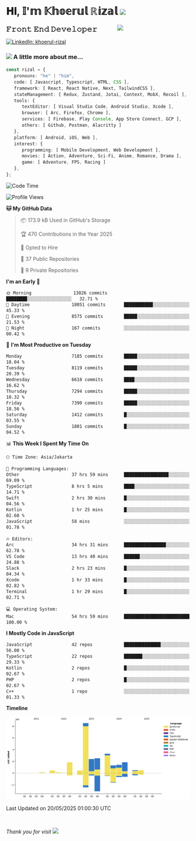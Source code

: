 <h1> 𝐇𝐢, 𝕀'𝕞 𝕂𝕙𝕠𝕖𝕣𝕦𝕝 ℝ𝕚𝕫𝕒𝕝 <img src="https://media.giphy.com/media/mGcNjsfWAjY5AEZNw6/giphy.gif" width="50"></h1>
<img align='right' src="https://media.giphy.com/media/v1.Y2lkPTc5MGI3NjExOWI2ajR2NGJubzBsZHFuaHMwajRrcDNsNXJwOG8yb3F0NjhkNXF4OSZlcD12MV9pbnRlcm5hbF9naWZfYnlfaWQmY3Q9cw/fkZukR450RQ1qnGaq9/giphy.gif" width="200">
<strong style="font-size:20px;">𝙵𝚛𝚘𝚗𝚝 𝙴𝚗𝚍 𝙳𝚎𝚟𝚎𝚕𝚘𝚙𝚎𝚛</strong>
</p></em>

[![LinkedIn: khoerul-rizal](https://img.shields.io/badge/khoerul--rizal-blue?style=flat-square&logo=Linkedin&logoColor=white&link=https://www.linkedin.com/in/khoerul-rizal/)](https://www.linkedin.com/in/khoerul-rizal/)

### <img src="https://media.giphy.com/media/VgCDAzcKvsR6OM0uWg/giphy.gif" width="50"> A little more about me...

```typescript
const rizal = {
   pronouns: "he" | "him",
   code: [ Javascript, Typescript, HTML, CSS ],
   framework: [ React, React Native, Next, TailwindCSS ],
   stateManagement: [ Redux, Zustand, Jotai, Context, MobX, Recoil ],
   tools: {
      textEditor: [ Visual Studio Code, Android Studio, Xcode ],
      browser: [ Arc, Firefox, Chrome ],
      services: [ Firebase, Play Console, App Store Connect, GCP ],
      others: [ Github, Postman, Alacritty ]
   },
   platform: [ Android, iOS, Web ],
   interest: {
      programming: [ Mobile Development, Web Development ],
      movies: [ Action, Adventure, Sci-Fi, Anime, Romance, Drama ],
      game: [ Adventure, FPS, Racing ]
   },
};
```

<!--START_SECTION:waka-->
![Code Time](http://img.shields.io/badge/Code%20Time-2%2C835%20hrs%208%20mins-blue)

![Profile Views](http://img.shields.io/badge/Profile%20Views-1-blue)

**🐱 My GitHub Data** 

> 📦 173.9 kB Used in GitHub's Storage 
 > 
> 🏆 470 Contributions in the Year 2025
 > 
> 💼 Opted to Hire
 > 
> 📜 37 Public Repositories 
 > 
> 🔑 9 Private Repositories 
 > 
**I'm an Early 🐤** 

```text
🌞 Morning                13026 commits       ████████░░░░░░░░░░░░░░░░░   32.71 % 
🌆 Daytime                18051 commits       ███████████░░░░░░░░░░░░░░   45.33 % 
🌃 Evening                8575 commits        █████░░░░░░░░░░░░░░░░░░░░   21.53 % 
🌙 Night                  167 commits         ░░░░░░░░░░░░░░░░░░░░░░░░░   00.42 % 
```
📅 **I'm Most Productive on Tuesday** 

```text
Monday                   7185 commits        █████░░░░░░░░░░░░░░░░░░░░   18.04 % 
Tuesday                  8119 commits        █████░░░░░░░░░░░░░░░░░░░░   20.39 % 
Wednesday                6618 commits        ████░░░░░░░░░░░░░░░░░░░░░   16.62 % 
Thursday                 7294 commits        █████░░░░░░░░░░░░░░░░░░░░   18.32 % 
Friday                   7390 commits        █████░░░░░░░░░░░░░░░░░░░░   18.56 % 
Saturday                 1412 commits        █░░░░░░░░░░░░░░░░░░░░░░░░   03.55 % 
Sunday                   1801 commits        █░░░░░░░░░░░░░░░░░░░░░░░░   04.52 % 
```


📊 **This Week I Spent My Time On** 

```text
🕑︎ Time Zone: Asia/Jakarta

💬 Programming Languages: 
Other                    37 hrs 59 mins      █████████████████░░░░░░░░   69.09 % 
TypeScript               8 hrs 5 mins        ████░░░░░░░░░░░░░░░░░░░░░   14.71 % 
Swift                    2 hrs 30 mins       █░░░░░░░░░░░░░░░░░░░░░░░░   04.56 % 
Kotlin                   1 hr 25 mins        █░░░░░░░░░░░░░░░░░░░░░░░░   02.60 % 
JavaScript               58 mins             ░░░░░░░░░░░░░░░░░░░░░░░░░   01.78 % 

🔥 Editors: 
Arc                      34 hrs 31 mins      ████████████████░░░░░░░░░   62.78 % 
VS Code                  13 hrs 40 mins      ██████░░░░░░░░░░░░░░░░░░░   24.88 % 
Slack                    2 hrs 23 mins       █░░░░░░░░░░░░░░░░░░░░░░░░   04.34 % 
Xcode                    1 hr 33 mins        █░░░░░░░░░░░░░░░░░░░░░░░░   02.82 % 
Terminal                 1 hr 29 mins        █░░░░░░░░░░░░░░░░░░░░░░░░   02.71 % 

💻 Operating System: 
Mac                      54 hrs 59 mins      █████████████████████████   100.00 % 
```

**I Mostly Code in JavaScript** 

```text
JavaScript               42 repos            ██████████████░░░░░░░░░░░   56.00 % 
TypeScript               22 repos            ███████░░░░░░░░░░░░░░░░░░   29.33 % 
Kotlin                   2 repos             █░░░░░░░░░░░░░░░░░░░░░░░░   02.67 % 
PHP                      2 repos             █░░░░░░░░░░░░░░░░░░░░░░░░   02.67 % 
C++                      1 repo              ░░░░░░░░░░░░░░░░░░░░░░░░░   01.33 % 
```



**Timeline**

![Lines of Code chart](https://raw.githubusercontent.com/khoerulrizal/khoerulrizal/main/assets/bar_graph.png)


 Last Updated on 20/05/2025 01:00:30 UTC
<!--END_SECTION:waka-->
</details>
<br/>

<em>Thank you for visit</em> <img src="https://media.giphy.com/media/v1.Y2lkPTc5MGI3NjExcHdvNm1qZWtjaGw0ZjdwM3Z3NnY2dHlueTVuODBta2FiY20wM2YybSZlcD12MV9pbnRlcm5hbF9naWZfYnlfaWQmY3Q9cw/tV25tpdKqdFa9x81k2/giphy.gif" width="40">
